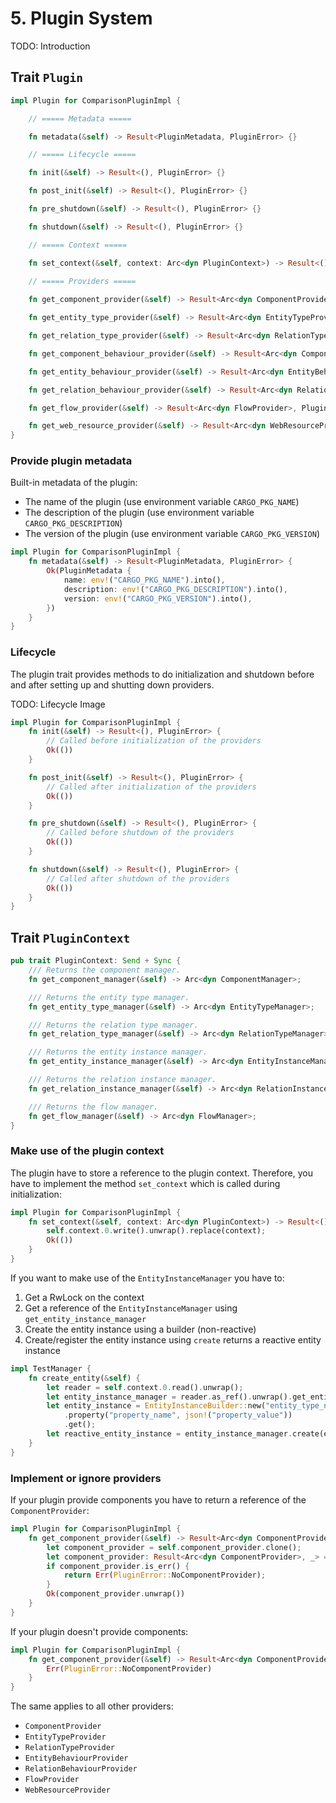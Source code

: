 # 5. Plugin System

TODO: Introduction

## Trait `Plugin`

```rust
impl Plugin for ComparisonPluginImpl {

    // ===== Metadata =====

    fn metadata(&self) -> Result<PluginMetadata, PluginError> {}

    // ===== Lifecycle =====

    fn init(&self) -> Result<(), PluginError> {}

    fn post_init(&self) -> Result<(), PluginError> {}

    fn pre_shutdown(&self) -> Result<(), PluginError> {}

    fn shutdown(&self) -> Result<(), PluginError> {}

    // ===== Context =====

    fn set_context(&self, context: Arc<dyn PluginContext>) -> Result<(), PluginError> {}

    // ===== Providers =====
    
    fn get_component_provider(&self) -> Result<Arc<dyn ComponentProvider>, PluginError> {}

    fn get_entity_type_provider(&self) -> Result<Arc<dyn EntityTypeProvider>, PluginError> {}

    fn get_relation_type_provider(&self) -> Result<Arc<dyn RelationTypeProvider>, PluginError> {}

    fn get_component_behaviour_provider(&self) -> Result<Arc<dyn ComponentBehaviourProvider>, PluginError> {}

    fn get_entity_behaviour_provider(&self) -> Result<Arc<dyn EntityBehaviourProvider>, PluginError> {}

    fn get_relation_behaviour_provider(&self) -> Result<Arc<dyn RelationBehaviourProvider>, PluginError> {}

    fn get_flow_provider(&self) -> Result<Arc<dyn FlowProvider>, PluginError> {}

    fn get_web_resource_provider(&self) -> Result<Arc<dyn WebResourceProvider>, PluginError> {}
}
```

### Provide plugin metadata

Built-in metadata of the plugin:
* The name of the plugin (use environment variable `CARGO_PKG_NAME`)
* The description of the plugin (use environment variable `CARGO_PKG_DESCRIPTION`)
* The version of the plugin (use environment variable `CARGO_PKG_VERSION`)

```rust
impl Plugin for ComparisonPluginImpl {
    fn metadata(&self) -> Result<PluginMetadata, PluginError> {
        Ok(PluginMetadata {
            name: env!("CARGO_PKG_NAME").into(),
            description: env!("CARGO_PKG_DESCRIPTION").into(),
            version: env!("CARGO_PKG_VERSION").into(),
        })
    }
}
```

### Lifecycle

The plugin trait provides methods to do initialization and shutdown before and after setting up and shutting down
providers.

TODO: Lifecycle Image

```rust
impl Plugin for ComparisonPluginImpl {
    fn init(&self) -> Result<(), PluginError> {
        // Called before initialization of the providers
        Ok(())
    }

    fn post_init(&self) -> Result<(), PluginError> {
        // Called after initialization of the providers
        Ok(())
    }

    fn pre_shutdown(&self) -> Result<(), PluginError> {
        // Called before shutdown of the providers
        Ok(())
    }

    fn shutdown(&self) -> Result<(), PluginError> {
        // Called after shutdown of the providers
        Ok(())
    }
}
```

## Trait `PluginContext`

```rust
pub trait PluginContext: Send + Sync {
    /// Returns the component manager.
    fn get_component_manager(&self) -> Arc<dyn ComponentManager>;

    /// Returns the entity type manager.
    fn get_entity_type_manager(&self) -> Arc<dyn EntityTypeManager>;

    /// Returns the relation type manager.
    fn get_relation_type_manager(&self) -> Arc<dyn RelationTypeManager>;

    /// Returns the entity instance manager.
    fn get_entity_instance_manager(&self) -> Arc<dyn EntityInstanceManager>;

    /// Returns the relation instance manager.
    fn get_relation_instance_manager(&self) -> Arc<dyn RelationInstanceManager>;

    /// Returns the flow manager.
    fn get_flow_manager(&self) -> Arc<dyn FlowManager>;
}
```

### Make use of the plugin context

The plugin have to store a reference to the plugin context. Therefore, you have to implement the method `set_context`
which is called during initialization:

```rust
impl Plugin for ComparisonPluginImpl {
    fn set_context(&self, context: Arc<dyn PluginContext>) -> Result<(), PluginError> {
        self.context.0.write().unwrap().replace(context);
        Ok(())
    }
}
```

If you want to make use of the `EntityInstanceManager` you have to:

1. Get a RwLock on the context
2. Get a reference of the `EntityInstanceManager` using `get_entity_instance_manager`
3. Create the entity instance using a builder (non-reactive)
4. Create/register the entity instance using `create` returns a reactive entity instance

```rust
impl TestManager {
    fn create_entity(&self) {
        let reader = self.context.0.read().unwrap();
        let entity_instance_manager = reader.as_ref().unwrap().get_entity_instance_manager().clone();
        let entity_instance = EntityInstanceBuilder::new("entity_type_name")
            .property("property_name", json!("property_value"))
            .get();
        let reactive_entity_instance = entity_instance_manager.create(entity_instance);
    }
}
```

### Implement or ignore providers

If your plugin provide components you have to return a reference of the `ComponentProvider`:

```rust
impl Plugin for ComparisonPluginImpl {
    fn get_component_provider(&self) -> Result<Arc<dyn ComponentProvider>, PluginError> {
        let component_provider = self.component_provider.clone();
        let component_provider: Result<Arc<dyn ComponentProvider>, _> = <dyn query_interface::Object>::query_arc(component_provider);
        if component_provider.is_err() {
            return Err(PluginError::NoComponentProvider);
        }
        Ok(component_provider.unwrap())
    }
}
```

If your plugin doesn't provide components:

```rust
impl Plugin for ComparisonPluginImpl {
    fn get_component_provider(&self) -> Result<Arc<dyn ComponentProvider>, PluginError> {
        Err(PluginError::NoComponentProvider)
    }
}
```

The same applies to all other providers:
* `ComponentProvider`
* `EntityTypeProvider`
* `RelationTypeProvider`
* `EntityBehaviourProvider`
* `RelationBehaviourProvider`
* `FlowProvider`
* `WebResourceProvider`
